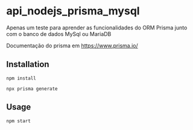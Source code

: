 # api_nodejs_prisma_mysql
Apenas um teste para aprender as funcionalidades do ORM Prisma junto com o banco de dados MySql ou MariaDB

Documentação do prisma em https://www.prisma.io/

## Installation
```
npm install
```

```
npx prisma generate
```

## Usage
```
npm start
```


